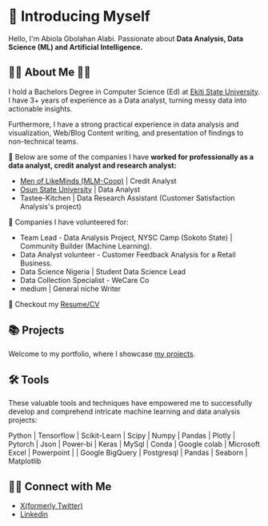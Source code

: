 # 🙋 Introducing Myself

Hello, I'm Abiola Gbolahan Alabi. Passionate about **Data Analysis, Data Science (ML) and Artificial Intelligence.**

## 👨‍🎓 About Me 💼🎒
I hold a Bachelors Degree in Computer Science (Ed) at [Ekiti State University](https://eksu.edu.ng/). I have 3+ years of experience as a Data analyst, turning messy data into actionable insights.

Furthermore, I have a strong practical experience in data analysis and visualization, Web/Blog Content writing, and presentation of findings to non-technical teams.

🔭 Below are some of the companies I have **worked for professionally as a data analyst, credit analyst and research analyst:**

- [Men of LikeMinds (MLM-Coop)](https://mlmcooperative.com/) | Credit Analyst
- [Osun State University](https://www.uniosun.edu.ng/) | Data Analyst
- Tastee-Kitchen | Data Research Assistant (Customer Satisfaction Analysis's project)

🔭 Companies I have volunteered for:

- Team Lead - Data Analysis Project, NYSC Camp (Sokoto State) | Community Builder (Machine Learning).
- Data Analyst volunteer - Customer Feedback Analysis for a Retail Business.
- Data Science Nigeria | Student Data Science Lead
- Data Collection Specialist - WeCare Co
- medium | General niche Writer
  
🔭 Checkout my [Resume/CV](https://drive.google.com/file/d/1cmTb5fj30tvU-hRUa453hZEosOW8Q99u/view?usp=sharing )

## 📚 Projects
Welcome to my portfolio, where I showcase [my projects](https://github.com/Abiola-Gbolahan/portfolio-directory).

## 🛠️ Tools
These valuable tools and techniques have empowered me to successfully develop and comprehend intricate machine learning and data analysis projects:

Python | Tensorflow | Scikit-Learn | Scipy | Numpy | Pandas | Plotly | Pytorch | Json | Power-bi | Keras | MySql | Conda | Google colab | Microsoft Excel | Powerpoint |  | Google BigQuery | Postgresql | Pandas | Seaborn | Matplotlib

## 👋🏻 Connect with Me
- [X(formerly Twitter)](https://x.com/habiola4you1)
- [Linkedin](www.linkedin.com/in/abiola-gbolahan-alabi-897432169)









